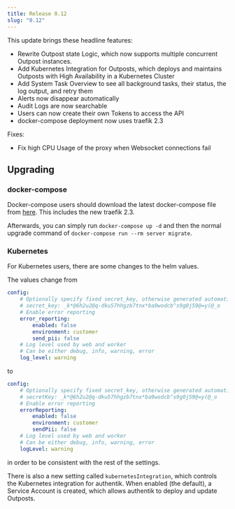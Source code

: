 ```yaml
---
title: Release 0.12
slug: "0.12"
---
```


This update brings these headline features:

- Rewrite Outpost state Logic, which now supports multiple concurrent Outpost instances.
- Add Kubernetes Integration for Outposts, which deploys and maintains Outposts with High Availability in a Kubernetes Cluster
- Add System Task Overview to see all background tasks, their status, the log output, and retry them
- Alerts now disappear automatically
- Audit Logs are now searchable
- Users can now create their own Tokens to access the API
- docker-compose deployment now uses traefik 2.3

Fixes:

- Fix high CPU Usage of the proxy when Websocket connections fail

## Upgrading

### docker-compose

Docker-compose users should download the latest docker-compose file from [here](https://goauthentik.io/docker-compose.yml). This includes the new traefik 2.3.

Afterwards, you can simply run `docker-compose up -d` and then the normal upgrade command of `docker-compose run --rm server migrate`.

### Kubernetes

For Kubernetes users, there are some changes to the helm values.

The values change from

```yaml
config:
    # Optionally specify fixed secret_key, otherwise generated automatically
    # secret_key: _k*@6h2u2@q-dku57hhgzb7tnx*ba9wodcb^s9g0j59@=y(@_o
    # Enable error reporting
    error_reporting:
        enabled: false
        environment: customer
        send_pii: false
    # Log level used by web and worker
    # Can be either debug, info, warning, error
    log_level: warning
```

to

```yaml
config:
    # Optionally specify fixed secret_key, otherwise generated automatically
    # secretKey: _k*@6h2u2@q-dku57hhgzb7tnx*ba9wodcb^s9g0j59@=y(@_o
    # Enable error reporting
    errorReporting:
        enabled: false
        environment: customer
        sendPii: false
    # Log level used by web and worker
    # Can be either debug, info, warning, error
    logLevel: warning
```

in order to be consistent with the rest of the settings.

There is also a new setting called `kubernetesIntegration`, which controls the Kubernetes integration for authentik. When enabled (the default), a Service Account is created, which allows authentik to deploy and update Outposts.
